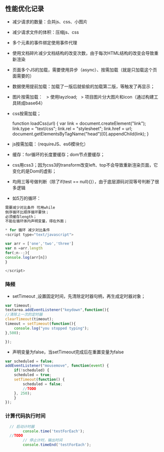 ## 性能优化记录
* 减少请求的数量：合并js、css、小图片
* 减少请求文件的体积：压缩js、css
* 多个元素的事件绑定使用事件代理
* 使用文档碎片减少文档结构的改变次数，由于每次HTML结构的改变会导致重新渲染
* 页面多个JS的加载，需要使用异步（async）、按需加载（就是只加载这个页面需要的）
* 数据使用提前加载：加载了一版后就偷偷的加载第二版，等触发了再显示；
* 图片按需加载：
   >  使用layzload;
   >  项目图片分大图片和icon（通过构建工具转成base64）
* css按需加载；
  
  function loadCss(url) {
    var link = document.createElement("link");
    link.type = "text/css";
    link.rel = "stylesheet";
    link.href = url;
    document.getElementsByTagName("head")[0].appendChild(link);
  }
  
* js按需加载：（requireJS、es6模块化）
* 缓存：for循环的长度要缓存；dom节点要缓存；
* css用css3；因为css3的transform改变left、top不会导致重新渲染页面，它变化的是Dom的虚影；
* 均用三等号做判断（除了if(test == null){}），由于底层源码对双等号判断了很多逻辑
* 如5万的循环：
```javascript
需要减少对比条件 可用while
倒序循环比顺序循环要快；
必须缓存length；
不能在循环体内声明变量，得在外面；
```

```javascript
* for 循环 减少对比条件
<script type="text/javascript">

var arr = ['one','two','three']
var n =arr.length
for(;n--;){
console.log(arr[n])
}

</script>
```

### 降频
* setTimeout ,设置固定时间，先清除定时器句柄，再生成定时器对象；
```javascript
var timeout;
textarea.addEventListener("keydown",function(){
//清除上一次的定时器
clearTimeout(timeout);
timeout = setTimeout(function(){
    console.log("you stopped typing");
},500);

});
```
* 声明变量为false，当setTimeout完成后在重置变量为false
```javascript
var scheduled = false;
addEventListener("mousemove", function(event) {
    if(!scheduled) {
	scheduled = true;
	setTimeout(function() {
	    scheduled = false;
	    //TODO
	}, 250);
    }
});
```
### 计算代码执行时间
```javascript
  // 启动计时器
		console.time('testForEach');
  //TODO
		// 停止计时，输出时间
		console.timeEnd('testForEach');
```
